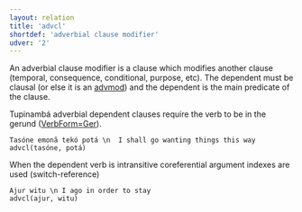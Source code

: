 ```yaml
---
layout: relation
title: 'advcl'
shortdef: 'adverbial clause modifier'
udver: '2'
---
```


An adverbial clause modifier is a clause which modifies another clause 
(temporal, consequence, conditional, purpose, etc).
The dependent must be clausal (or else it is an [advmod]())
and the dependent is the main predicate of the clause.

Tupinambá adverbial dependent clauses require the verb to be in the gerund ([VerbForm=Ger](https://universaldependencies.org/u/feat/VerbForm.html#Ger)).

~~~ sdparse
Tasóne emonã tekó potá \n  I shall go wanting things this way
advcl(tasóne, potá)
~~~

When the dependent verb is intransitive coreferential argument indexes are used (switch-reference)

~~~ sdparse
Ajur witu \n I ago in order to stay
advcl(ajur, witu)
~~~




<!-- Interlanguage links updated Po 6. listopadu 2023, 21:42:17 CET -->
